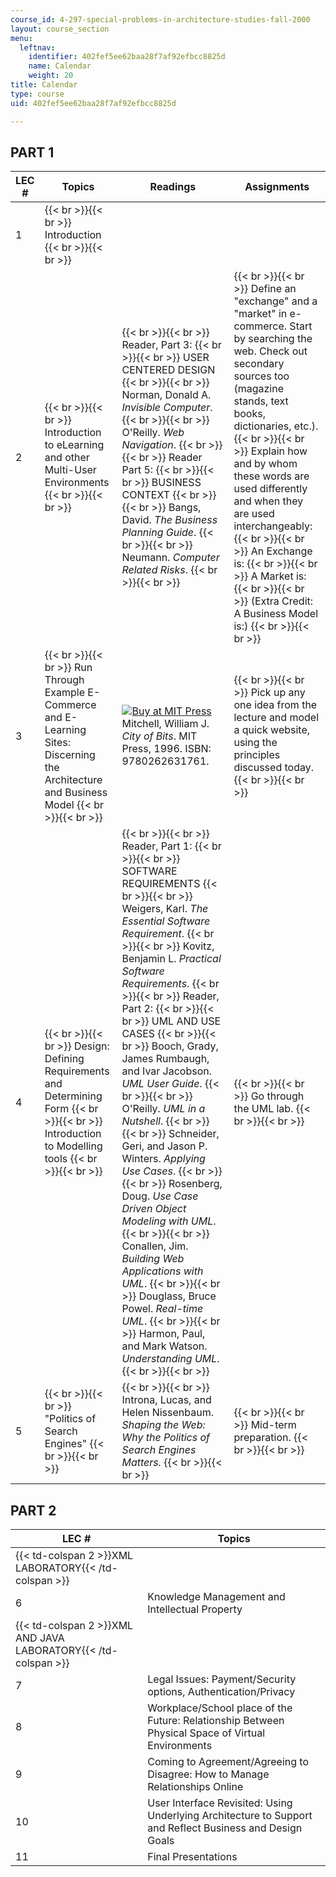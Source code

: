 ```yaml
---
course_id: 4-297-special-problems-in-architecture-studies-fall-2000
layout: course_section
menu:
  leftnav:
    identifier: 402fef5ee62baa28f7af92efbcc8825d
    name: Calendar
    weight: 20
title: Calendar
type: course
uid: 402fef5ee62baa28f7af92efbcc8825d

---
```


PART 1
------

| LEC # | Topics | Readings | Assignments |
| --- | --- | --- | --- |
| 1 |  {{< br >}}{{< br >}} Introduction {{< br >}}{{< br >}}  | &nbsp; |
| 2 |  {{< br >}}{{< br >}} Introduction to eLearning and other Multi-User Environments {{< br >}}{{< br >}}  |  {{< br >}}{{< br >}} Reader, Part 3: {{< br >}}{{< br >}} USER CENTERED DESIGN {{< br >}}{{< br >}} Norman, Donald A. _Invisible Computer_. {{< br >}}{{< br >}} O'Reilly. _Web Navigation_. {{< br >}}{{< br >}} Reader Part 5: {{< br >}}{{< br >}} BUSINESS CONTEXT {{< br >}}{{< br >}} Bangs, David. _The Business Planning Guide_. {{< br >}}{{< br >}} Neumann. _Computer Related Risks_. {{< br >}}{{< br >}}  |  {{< br >}}{{< br >}} Define an "exchange" and a "market" in e-commerce. Start by searching the web. Check out secondary sources too (magazine stands, text books, dictionaries, etc.). {{< br >}}{{< br >}} Explain how and by whom these words are used differently and when they are used interchangeably: {{< br >}}{{< br >}} An Exchange is: {{< br >}}{{< br >}} A Market is: {{< br >}}{{< br >}} (Extra Credit: A Business Model is:) {{< br >}}{{< br >}}  |
| 3 |  {{< br >}}{{< br >}} Run Through Example E-Commerce and E-Learning Sites: Discerning the Architecture and Business Model {{< br >}}{{< br >}}  | [![Buy at MIT Press](/images/mp_logo.gif)](https://mitpress.mit.edu/9780262631761) Mitchell, William J. _City of Bits_. MIT Press, 1996. ISBN: 9780262631761. |  {{< br >}}{{< br >}} Pick up any one idea from the lecture and model a quick website, using the principles discussed today. {{< br >}}{{< br >}}  |
| 4 |  {{< br >}}{{< br >}} Design: Defining Requirements and Determining Form {{< br >}}{{< br >}} Introduction to Modelling tools {{< br >}}{{< br >}}  |  {{< br >}}{{< br >}} Reader, Part 1: {{< br >}}{{< br >}} SOFTWARE REQUIREMENTS {{< br >}}{{< br >}} Weigers, Karl. _The Essential Software Requirement_. {{< br >}}{{< br >}} Kovitz, Benjamin L. _Practical Software Requirements_. {{< br >}}{{< br >}} Reader, Part 2: {{< br >}}{{< br >}} UML AND USE CASES {{< br >}}{{< br >}} Booch, Grady, James Rumbaugh, and Ivar Jacobson. _UML User Guide_. {{< br >}}{{< br >}} O'Reilly. _UML in a Nutshell_. {{< br >}}{{< br >}} Schneider, Geri, and Jason P. Winters. _Applying Use Cases_. {{< br >}}{{< br >}} Rosenberg, Doug. _Use Case Driven Object Modeling with UML_. {{< br >}}{{< br >}} Conallen, Jim. _Building Web Applications with UML_. {{< br >}}{{< br >}} Douglass, Bruce Powel. _Real-time UML_. {{< br >}}{{< br >}} Harmon, Paul, and Mark Watson. _Understanding UML_. {{< br >}}{{< br >}}  |  {{< br >}}{{< br >}} Go through the UML lab. {{< br >}}{{< br >}}  |
| 5 |  {{< br >}}{{< br >}} "Politics of Search Engines" {{< br >}}{{< br >}}  |  {{< br >}}{{< br >}} Introna, Lucas, and Helen Nissenbaum. _Shaping the Web: Why the Politics of Search Engines Matters._ {{< br >}}{{< br >}}  |  {{< br >}}{{< br >}} Mid-term preparation. {{< br >}}{{< br >}}  

PART 2
------

| LEC # | Topics |
| --- | --- |
| {{< td-colspan 2 >}}XML LABORATORY{{< /td-colspan >}} ||
| 6 | Knowledge Management and Intellectual Property |
| {{< td-colspan 2 >}}XML AND JAVA LABORATORY{{< /td-colspan >}} ||
| 7 | Legal Issues: Payment/Security options, Authentication/Privacy |
| 8 | Workplace/School place of the Future: Relationship Between Physical Space of Virtual Environments |
| 9 | Coming to Agreement/Agreeing to Disagree: How to Manage Relationships Online |
| 10 | User Interface Revisited: Using Underlying Architecture to Support and Reflect Business and Design Goals |
| 11 | Final Presentations